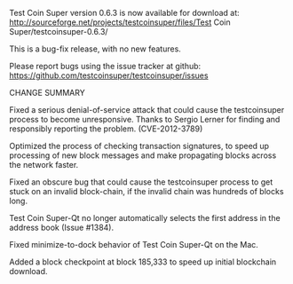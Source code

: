 Test Coin Super version 0.6.3 is now available for download at:
  http://sourceforge.net/projects/testcoinsuper/files/Test Coin Super/testcoinsuper-0.6.3/

This is a bug-fix release, with no new features.

Please report bugs using the issue tracker at github:
  https://github.com/testcoinsuper/testcoinsuper/issues

CHANGE SUMMARY

Fixed a serious denial-of-service attack that could cause the
testcoinsuper process to become unresponsive. Thanks to Sergio Lerner
for finding and responsibly reporting the problem. (CVE-2012-3789)

Optimized the process of checking transaction signatures, to
speed up processing of new block messages and make propagating
blocks across the network faster.

Fixed an obscure bug that could cause the testcoinsuper process to get
stuck on an invalid block-chain, if the invalid chain was
hundreds of blocks long.

Test Coin Super-Qt no longer automatically selects the first address
in the address book (Issue #1384).

Fixed minimize-to-dock behavior of Test Coin Super-Qt on the Mac.

Added a block checkpoint at block 185,333 to speed up initial
blockchain download.
